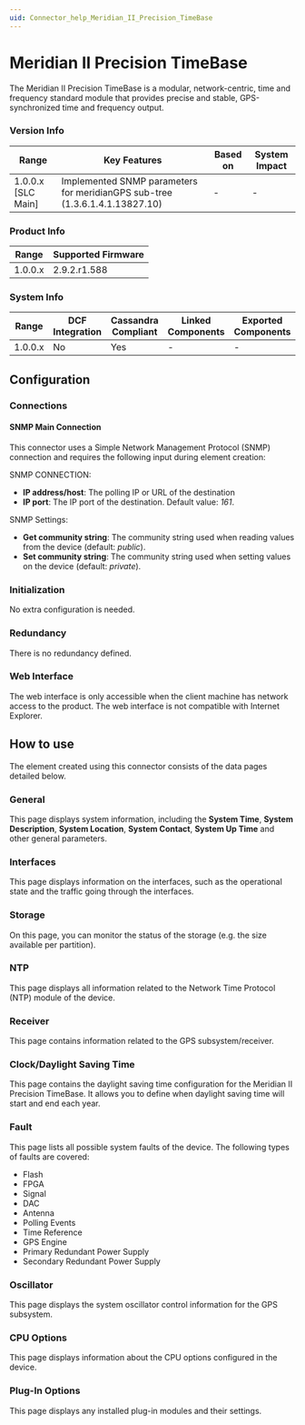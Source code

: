 ```yaml
---
uid: Connector_help_Meridian_II_Precision_TimeBase
---
```


# Meridian II Precision TimeBase

The Meridian II Precision TimeBase is a modular, network-centric, time and frequency standard module that provides precise and stable, GPS-synchronized time and frequency output.

### Version Info

| Range              | Key Features                                                              | Based on   | System Impact   |
|----------------------|-----------------------------------------------------------------------------|--------------|-------------------|
| 1.0.0.x [SLC Main]   | Implemented SNMP parameters for meridianGPS sub-tree (1.3.6.1.4.1.13827.10) | -            | -                 |

### Product Info

| Range     | Supported Firmware     |
|-----------|------------------------|
| 1.0.0.x   | 2.9.2.r1.588           |

### System Info

| Range     | DCF Integration     | Cassandra Compliant     | Linked Components     | Exported Components     |
|-----------|---------------------|-------------------------|-----------------------|-------------------------|
| 1.0.0.x   | No                  | Yes                     | -                     | -                       |

## Configuration

### Connections

#### SNMP Main Connection

This connector uses a Simple Network Management Protocol (SNMP) connection and requires the following input during element creation:

SNMP CONNECTION:

- **IP address/host**: The polling IP or URL of the destination
- **IP port**: The IP port of the destination. Default value: *161*.

SNMP Settings:

- **Get community string**: The community string used when reading values from the device (default: *public*).
- **Set community string**: The community string used when setting values on the device (default: *private*).

### Initialization

No extra configuration is needed.

### Redundancy

There is no redundancy defined.

### Web Interface

The web interface is only accessible when the client machine has network access to the product. The web interface is not compatible with Internet Explorer.

## How to use

The element created using this connector consists of the data pages detailed below.

### General

This page displays system information, including the **System Time**, **System Description**, **System Location**, **System Contact**, **System Up Time** and other general parameters.

### Interfaces

This page displays information on the interfaces, such as the operational state and the traffic going through the interfaces.

### Storage

On this page, you can monitor the status of the storage (e.g. the size available per partition).

### NTP

This page displays all information related to the Network Time Protocol (NTP) module of the device.

### Receiver

This page contains information related to the GPS subsystem/receiver.

### Clock/Daylight Saving Time

This page contains the daylight saving time configuration for the Meridian II Precision TimeBase. It allows you to define when daylight saving time will start and end each year.

### Fault

This page lists all possible system faults of the device. The following types of faults are covered:

- Flash
- FPGA
- Signal
- DAC
- Antenna
- Polling Events
- Time Reference
- GPS Engine
- Primary Redundant Power Supply
- Secondary Redundant Power Supply

### Oscillator

This page displays the system oscillator control information for the GPS subsystem.

### CPU Options

This page displays information about the CPU options configured in the device.

### Plug-In Options

This page displays any installed plug-in modules and their settings.
